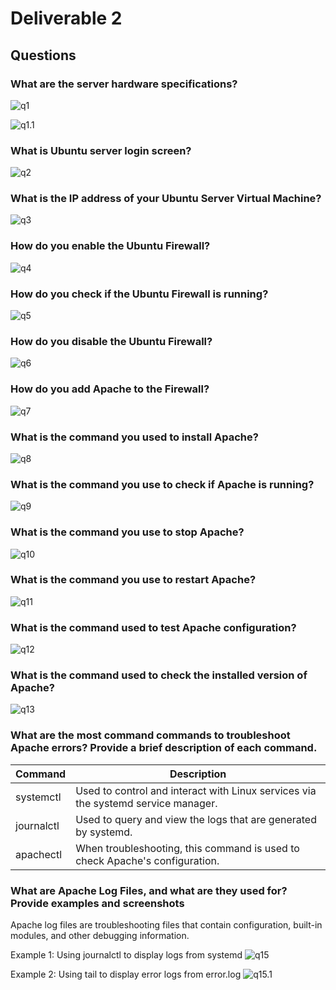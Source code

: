 # Deliverable 2

## Questions

### What are the server hardware specifications?
![q1](q1.png)<br>

![q1.1](q1.1.png)

### What is Ubuntu server login screen?
![q2](q2.png)

### What is the IP address of your Ubuntu Server Virtual Machine?
![q3](q3.png)

### How do you enable the Ubuntu Firewall?
![q4](q4.png)

### How do you check if the Ubuntu Firewall is running?
![q5](q5.png)

### How do you disable the Ubuntu Firewall?
![q6](q6.png)

### How do you add Apache to the Firewall?
![q7](q7.png)

### What is the command you used to install Apache?
![q8](q8.png)

### What is the command you use to check if Apache is running?
![q9](q9.png)

### What is the command you use to stop Apache?
![q10](q10.png)

### What is the command you use to restart Apache?
![q11](q11.png)

### What is the command used to test Apache configuration?
![q12](q12.png)

### What is the command used to check the installed version of Apache?
![q13](q13.png)

### What are the most command commands to troubleshoot Apache errors? Provide a brief description of each command.
| Command    | Description                                                                       |
| ---------- | --------------------------------------------------------------------------------- |
| systemctl  | Used to control and interact with Linux services via the systemd service manager. |
| journalctl | Used to query and view the logs that are generated by systemd.                    |
| apachectl  | When troubleshooting, this command is used to check Apache's configuration.       |

### What are Apache Log Files, and what are they used for? Provide examples and screenshots
Apache log files are troubleshooting files that contain configuration, built-in modules, and other debugging information.

Example 1: Using journalctl to display logs from systemd
![q15](q15.png)

Example 2: Using tail to display error logs from error.log
![q15.1](q15.1.png)
